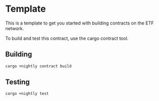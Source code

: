 # Template

This is a template to get you started with building contracts on the ETF network.

To build and test this contract, use the cargo contract tool.

## Building

``` sh
cargo +nightly contract build
```

## Testing

``` sh
cargo +nightly test
```